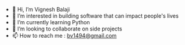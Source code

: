 - 👋 Hi, I’m Vignesh Balaji
- 👀 I’m interested in building software that can impact people's lives
- 🌱 I’m currently learning Python
- 💞️ I’m looking to collaborate on side projects
- 📫 How to reach me : bv1494@gmail.com

<!---
Vbdata13/Vbdata13 is a ✨ special ✨ repository because its `README.md` (this file) appears on your GitHub profile.
You can click the Preview link to take a look at your changes.
--->
